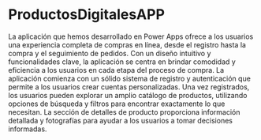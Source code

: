 # ProductosDigitalesAPP

La aplicación que hemos desarrollado en Power Apps ofrece a los usuarios una experiencia completa de compras en línea, desde el registro hasta la compra y el seguimiento de pedidos. Con un diseño intuitivo y funcionalidades clave, la aplicación se centra en brindar comodidad y eficiencia a los usuarios en cada etapa del proceso de compra. La aplicación comienza con un sólido sistema de registro y autenticación que permite a los usuarios crear cuentas personalizadas. Una vez registrados, los usuarios pueden explorar un amplio catálogo de productos, utilizando opciones de búsqueda y filtros para encontrar exactamente lo que necesitan. La sección de detalles de producto proporciona información detallada y fotografías para ayudar a los usuarios a tomar decisiones informadas.
